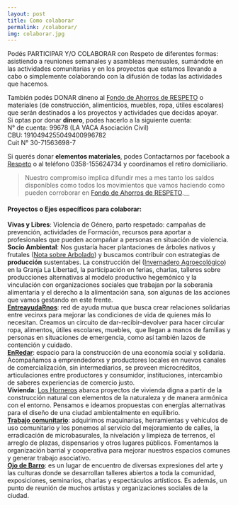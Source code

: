 ```yaml
---
layout: post
title: Como colaborar
permalink: /colaborar/
img: colaborar.jpg
---
```


Podés PARTICIPAR Y/O COLABORAR con Respeto de diferentes formas: asistiendo a reuniones semanales y asambleas mensuales, sumándote en las actividades comunitarias y en los proyectos que estamos llevando a cabo o simplemente colaborando con la difusión de todas las actividades que hacemos.

También podés DONAR dineno al [Fondo de Ahorros de RESPETO](respeto.org.ar/fondodeahorros) o materiales (de construcción, alimenticios, muebles, ropa, útiles escolares) que serán destinados a los proyectos y actividades que decidas apoyar.  
Si optas por donar __dinero__, podes hacerlo a la siguiente cuenta:  
N° de cuenta: 99678 (LA VACA Asociación Civil)  
CBU: 1910494255049400996782  
Cuit N° 30-71563698-7  

Si querés donar __elementos materiales__, podes Contactarnos por facebook a  [Respeto](https://www.facebook.com/RespetoRioCuarto/) o al teléfono 0358-155624734 y coordinamos el retiro domiciliario.

> Nuestro compromiso implica difundir mes a mes tanto los saldos disponibles como todos los movimientos que vamos haciendo como pueden corroborar en [Fondo de Ahorros de RESPETO](respeto.org.ar/fondodeahorros).__

#### Proyectos o Ejes específicos para colaborar:
__Vivas y Libres__: Violencia de Género, parto respetado: campañas de prevención, actividades de Formación, recursos para aportar a profesionales que pueden acompañar a personas en situación de violencia.  
__Socio Ambiental__: Nos gustaría hacer plantaciones de árboles nativos y frutales ([Nota sobre Arbolado](http://respeto.org.ar/2018/03/15/arbolado/)) y buscamos contribuir con estrategias de __producción__ sustentabes. La construcción del  ([Invernadero Agroecológico](http://respeto.org.ar/proyectos/invernadero_agroecologico/)) en la Granja La Libertad, la participación en ferias, charlas, talleres sobre producciones alternativas al modelo productivo hegemónico y la vinculación con organizaciones sociales que trabajan por la soberanía alimentaria y el derecho a la alimentación sana, son algunas de las acciones que vamos gestando en este frente.  
[__EntreayudaRnos__](http://respeto.org.ar/proyectos/entreayudarnos/): red de ayuda mutua que busca crear relaciones solidarias entre vecinxs para mejorar las condiciones de vida de quienes más lo necesitan. Creamos un circuito de dar-recibir-devolver para hacer circular ropa, alimentos, útiles escolares, muebles,  que llegan a manos de familias y personas en situaciones de emergencia, como así también lazos de contención y cuidado.  
[__EnRedar__](http://respeto.org.ar/proyectos/enredar/): espacio para la construcción de una economía social y solidaria. Acompañamos a emprendedorxs y productores locales en nuevos canales de comercialización, sin intermediarios, se proveen microcréditos, articulaciones entre productores y consumidor, instituciones, intercambio de saberes experiencias de comercio justo.  
__Vivienda__: [Los Horneros](http://respeto.org.ar/proyectos/los_horneros/) abarca proyectos de vivienda digna a partir de la construcción natural con elementos de la naturaleza y de manera armónica con el entorno. Pensamos e ideamos propuestas con energías alternativas para el diseño de una ciudad ambientalmente en equilibrio.  
[__Trabajo  comunitario__](http://respeto.org.ar/proyectos/trabajos_comunitarios/):  adquirimos maquinarias, herramientas y vehículos de uso comunitario y los ponemos al servicio del mejoramiento de calles, la erradicación de microbasurales, la nivelación y limpieza de terrenos, el arreglo de plazas, dispensarios y otros lugares públicos. Fomentamos la organización barrial y cooperativa para mejorar nuestros espacios comunes y generar trabajo asociativo.  
[__Ojo de Barro__](http://respeto.org.ar/ojo_de_barro/): es un lugar de encuentro de diversas expresiones del arte y las culturas donde se desarrollan talleres abiertos a toda la comunidad, exposiciones, seminarios, charlas y espectáculos artísticos. Es además, un punto de reunión de muchos artistas y organizaciones sociales de la ciudad.

